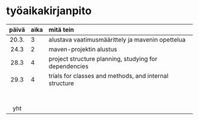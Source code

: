 # työaikakirjanpito

| päivä | aika | mitä tein  |
| :----:|:-----| :-----|
| 20.3. |  3   | alustava vaatimusmäärittely ja mavenin opettelua |
| 24.3  |  2   | maven-projektin alustus |
| 28.3  |  4   | project structure planning, studying for dependencies |
| 29.3  |  4   | trials for classes and methods, and internal structure |
|       |      |  |
|       |      |  |
|       |      |  |
|       |      |  |
|       |      |  |
|       |      |  |
|       |      |  |
| yht   |      |  | 
